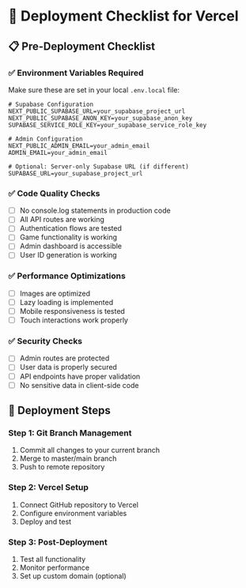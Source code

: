 # 🚀 Deployment Checklist for Vercel

## 📋 Pre-Deployment Checklist

### ✅ Environment Variables Required
Make sure these are set in your local `.env.local` file:

```env
# Supabase Configuration
NEXT_PUBLIC_SUPABASE_URL=your_supabase_project_url
NEXT_PUBLIC_SUPABASE_ANON_KEY=your_supabase_anon_key
SUPABASE_SERVICE_ROLE_KEY=your_supabase_service_role_key

# Admin Configuration
NEXT_PUBLIC_ADMIN_EMAIL=your_admin_email
ADMIN_EMAIL=your_admin_email

# Optional: Server-only Supabase URL (if different)
SUPABASE_URL=your_supabase_project_url
```

### ✅ Code Quality Checks
- [ ] No console.log statements in production code
- [ ] All API routes are working
- [ ] Authentication flows are tested
- [ ] Game functionality is working
- [ ] Admin dashboard is accessible
- [ ] User ID generation is working

### ✅ Performance Optimizations
- [ ] Images are optimized
- [ ] Lazy loading is implemented
- [ ] Mobile responsiveness is tested
- [ ] Touch interactions work properly

### ✅ Security Checks
- [ ] Admin routes are protected
- [ ] User data is properly secured
- [ ] API endpoints have proper validation
- [ ] No sensitive data in client-side code

## 🎯 Deployment Steps

### Step 1: Git Branch Management
1. Commit all changes to your current branch
2. Merge to master/main branch
3. Push to remote repository

### Step 2: Vercel Setup
1. Connect GitHub repository to Vercel
2. Configure environment variables
3. Deploy and test

### Step 3: Post-Deployment
1. Test all functionality
2. Monitor performance
3. Set up custom domain (optional)
